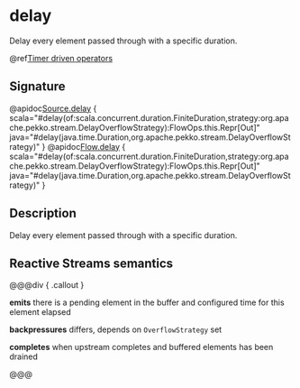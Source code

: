 # delay

Delay every element passed through with a specific duration.

@ref[Timer driven operators](../index.md#timer-driven-operators)

## Signature

@apidoc[Source.delay](Source) { scala="#delay(of:scala.concurrent.duration.FiniteDuration,strategy:org.apache.pekko.stream.DelayOverflowStrategy):FlowOps.this.Repr[Out]" java="#delay(java.time.Duration,org.apache.pekko.stream.DelayOverflowStrategy)" }
@apidoc[Flow.delay](Flow) { scala="#delay(of:scala.concurrent.duration.FiniteDuration,strategy:org.apache.pekko.stream.DelayOverflowStrategy):FlowOps.this.Repr[Out]" java="#delay(java.time.Duration,org.apache.pekko.stream.DelayOverflowStrategy)" }


## Description

Delay every element passed through with a specific duration.

## Reactive Streams semantics

@@@div { .callout }

**emits** there is a pending element in the buffer and configured time for this element elapsed

**backpressures** differs, depends on `OverflowStrategy` set

**completes** when upstream completes and buffered elements has been drained


@@@

